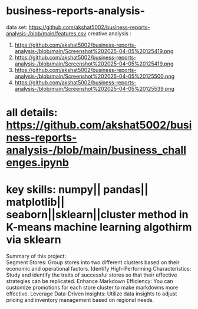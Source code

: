 # business-reports-analysis-
data set:  https://github.com/akshat5002/business-reports-analysis-/blob/main/features.csv 
creative analysis :
1. https://github.com/akshat5002/business-reports-analysis-/blob/main/Screenshot%202025-04-05%20125419.png
2.  https://github.com/akshat5002/business-reports-analysis-/blob/main/Screenshot%202025-04-05%20125419.png
3.  https://github.com/akshat5002/business-reports-analysis-/blob/main/Screenshot%202025-04-05%20125500.png
4.  https://github.com/akshat5002/business-reports-analysis-/blob/main/Screenshot%202025-04-05%20125539.png


# all details:     https://github.com/akshat5002/business-reports-analysis-/blob/main/business_challenges.ipynb

# key skills: numpy|| pandas|| matplotlib|| seaborn||sklearn||cluster method in K-means machine learning algothirm via sklearn


Summary of this project:       
Segment Stores: Group stores into two different clusters based on their economic and operational factors.
Identify High-Performing Characteristics:  Study and identify the traits of successful stores so that their effective strategies can be replicated.
Enhance Markdown Efficiency: You can customize promotions for each store cluster to make markdowns more effective.
Leverage Data-Driven Insights: Utilize data insights to adjust pricing and inventory management based on regional needs.
